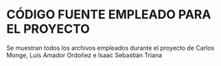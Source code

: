 # CÓDIGO FUENTE EMPLEADO PARA EL PROYECTO
Se muestran todos los archivos empleados durante el proyecto de Carlos Monge, Luis Amador Ordoñez e Isaac Sebastián Triana
